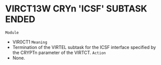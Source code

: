# VIRCT13W CRYn 'ICSF' SUBTASK ENDED
`Module`
- VIR0CT1
`Meaning`
- Termination of the VIRTEL subtask for the ICSF interface specified by the CRYPTn parameter of the VIRTCT.
`Action`
- None.
